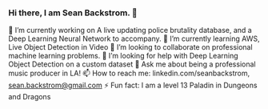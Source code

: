 ### Hi there, I am Sean Backstrom. 👋


 🔭 I’m currently working on A live updating police brutality database, and a Deep Learning Neural Network to accompany.
 🌱 I’m currently learning AWS, Live Object Detection in Video
 👯 I’m looking to collaborate on professional machine learning problems.
 🤔 I’m looking for help with Deep Learning Object Detection on a custom dataset
 💬 Ask me about being a professional music producer in LA!
 📫 How to reach me: linkedin.com/seanbackstrom, sean.backstrom@gmail.com
 ⚡ Fun fact: I am a level 13 Paladin in Dungeons and Dragons

